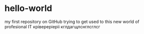 # hello-world
my first repository on GitHub
trying to get used to this new world of profesional IT
крівереріеріі
кглдагщлснглсглсг
